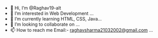 - 👋 Hi, I’m @Raghav19-alt
- 👀 I’m interested in Web Development ...
- 🌱 I’m currently learning HTML, CSS, Java...
- 💞️ I’m looking to collaborate on ...
- 📫 How to reach me Email:- raghavsharma21032002@gmail.com ...

<!---
Raghav19-alt/Raghav19-alt is a ✨ special ✨ repository because its `README.md` (this file) appears on your GitHub profile.
You can click the Preview link to take a look at your changes.
--->

